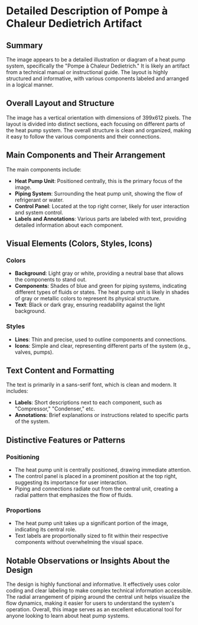 # Detailed Description of Pompe à Chaleur Dedietrich Artifact

## Summary
The image appears to be a detailed illustration or diagram of a heat pump system, specifically the "Pompe à Chaleur Dedietrich." It is likely an artifact from a technical manual or instructional guide. The layout is highly structured and informative, with various components labeled and arranged in a logical manner.

## Overall Layout and Structure
The image has a vertical orientation with dimensions of 399x612 pixels. The layout is divided into distinct sections, each focusing on different parts of the heat pump system. The overall structure is clean and organized, making it easy to follow the various components and their connections.

## Main Components and Their Arrangement
The main components include:
- **Heat Pump Unit**: Positioned centrally, this is the primary focus of the image.
- **Piping System**: Surrounding the heat pump unit, showing the flow of refrigerant or water.
- **Control Panel**: Located at the top right corner, likely for user interaction and system control.
- **Labels and Annotations**: Various parts are labeled with text, providing detailed information about each component.

## Visual Elements (Colors, Styles, Icons)
### Colors
- **Background**: Light gray or white, providing a neutral base that allows the components to stand out.
- **Components**: Shades of blue and green for piping systems, indicating different types of fluids or states. The heat pump unit is likely in shades of gray or metallic colors to represent its physical structure.
- **Text**: Black or dark gray, ensuring readability against the light background.

### Styles
- **Lines**: Thin and precise, used to outline components and connections.
- **Icons**: Simple and clear, representing different parts of the system (e.g., valves, pumps).

## Text Content and Formatting
The text is primarily in a sans-serif font, which is clean and modern. It includes:
- **Labels**: Short descriptions next to each component, such as "Compressor," "Condenser," etc.
- **Annotations**: Brief explanations or instructions related to specific parts of the system.

## Distinctive Features or Patterns
### Positioning
- The heat pump unit is centrally positioned, drawing immediate attention.
- The control panel is placed in a prominent position at the top right, suggesting its importance for user interaction.
- Piping and connections radiate out from the central unit, creating a radial pattern that emphasizes the flow of fluids.

### Proportions
- The heat pump unit takes up a significant portion of the image, indicating its central role.
- Text labels are proportionally sized to fit within their respective components without overwhelming the visual space.

## Notable Observations or Insights About the Design
The design is highly functional and informative. It effectively uses color coding and clear labeling to make complex technical information accessible. The radial arrangement of piping around the central unit helps visualize the flow dynamics, making it easier for users to understand the system's operation. Overall, this image serves as an excellent educational tool for anyone looking to learn about heat pump systems.